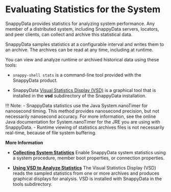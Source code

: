 # Evaluating Statistics for the System

SnappyData provides statistics for analyzing system performance. Any member of a distributed system, including SnappyData servers, locators, and peer clients, can collect and archive this statistical data.

SnappyData samples statistics at a configurable interval and writes them to an archive. The archives can be read at any time, including at runtime.

You can view and analyze runtime or archived historical data using these tools:

-   `snappy-shell stats` is a command-line tool provided with the SnappyData product.

-   SnappyData [Visual Statistics Display (VSD)](vsd_overview.md) is a graphical tool that is installed in the **vsd** subdirectory of the SnappyData installation.

!!! Note: 
	- SnappyData statistics use the Java System.nanoTimer for nanosecond timing. This method provides nanosecond precision, but not necessarily nanosecond accuracy. For more information, see the online Java documentation for System.nanoTimer for the JRE you are using with SnappyData. 
	- Runtime viewing of statistics archives files is not necessarily real-time, because of file system buffering. </p>

**More Information**

-   **[Collecting System Statistics](collecting_system_stats.md)**
    Enable SnappyData system statistics using a system procedure, member boot properties, or connection properties.

-   **[Using VSD to Analyze Statistics](vsd_overview.md)**
    The Visual Statistics Display (VSD) reads the sampled statistics from one or more archives and produces graphical displays for analysis. VSD is installed with SnappyData in the tools subdirectory.


